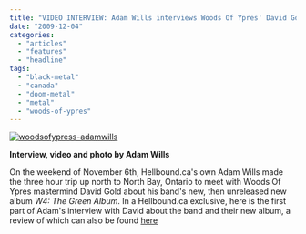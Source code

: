 ```yaml
---
title: "VIDEO INTERVIEW: Adam Wills interviews Woods Of Ypres' David Gold (Part 1)"
date: "2009-12-04"
categories: 
  - "articles"
  - "features"
  - "headline"
tags: 
  - "black-metal"
  - "canada"
  - "doom-metal"
  - "metal"
  - "woods-of-ypres"
---
```


[![woodsofypress-adamwills](http://www.hellbound.ca/wp-content/uploads/2009/12/woodsofypress-adamwills.jpg "woodsofypress-adamwills")](http://www.hellbound.ca/wp-content/uploads/2009/12/woodsofypress-adamwills.jpg)

**Interview, video and photo by Adam Wills**

On the weekend of November 6th, Hellbound.ca's own Adam Wills made the three hour trip up north to North Bay, Ontario to meet with Woods Of Ypres mastermind David Gold about his band's new, then unreleased new album _W4: The Green Album_. In a Hellbound.ca exclusive, here is the first part of Adam's interview with David about the band and their new album, a review of which can also be found [here](http://www.hellbound.ca/2009/11/woods-of-ypres-iv-the-green-album/)
